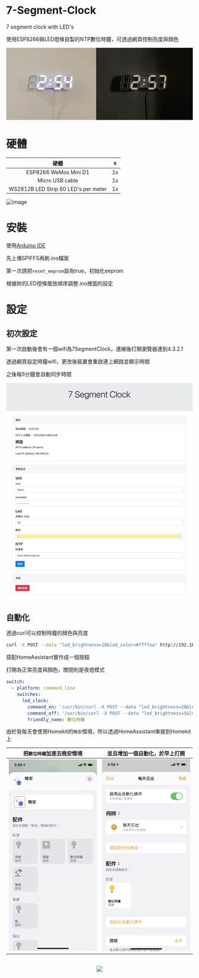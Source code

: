 # 7-Segment-Clock
7 segment clock with LED's

使用ESP8266與LED燈條自製的NTP數位時鐘，可透過網頁控制亮度與顏色

![image](https://github.com/iml885203/7-Segment-Clock/blob/master/Screenshot/banner.jpg?raw=true)

# 硬體

|硬體|x|
|:-:|:-:|
|ESP8266 WeMos Mini D1|1x|
|Micro USB cable|1x|
|WS2812B LED Strip 60 LED's per meter	|1x|

![image](https://github.com/iml885203/7-Segment-Clock/blob/master/Screenshot/hardware.jpg?raw=true)

# 安裝
使用[Arduino IDE](https://www.arduino.cc/en/software)

先上傳SPIFFS再刷.ino檔案

第一次請把`reset_eeprom`設為true，初始化eeprom

根據妳的LED燈條擺放順序調整.ino裡面的設定

# 設定

## 初次設定
第一次啟動後會有一個wifi為7SegmentClock，連線後打開瀏覽器連到4.3.2.1

透過網頁設定時鐘wifi，更改後裝置會重啟連上網路並顯示時間

之後每5分鐘會自動同步時間

![image](https://github.com/iml885203/7-Segment-Clock/blob/master/Screenshot/webui.jpg?raw=true)

## 自動化
透過curl可以控制時鐘的顏色與亮度

```bash
curl -X POST --data "led_brightness=10&led_color=#ffffaa" http://192.168.0.0/setting
```

搭配HomeAssistant實作成一個按鈕

打開為正常亮度與顏色，關閉則是夜燈模式

```yaml
switch:
  - platform: command_line
    switches:
      led_clock:
        command_on: '/usr/bin/curl -X POST --data "led_brightness=20&led_color=#ffffaa" http://192.168.0.0/setting'
        command_off: '/usr/bin/curl -X POST --data "led_brightness=5&led_color=#ffff1e" http://192.168.0.0/setting'
        friendly_name: 數位時鐘
```

由於我每天會使用Homekit的`晚安`情境，所以透過HomeAssistant串接到Homekit上

|把`數位時鐘`加進去晚安情境|並且增加一個自動化，於早上打開|
|:-:|:-:|
|<img src="https://github.com/iml885203/7-Segment-Clock/blob/master/Screenshot/homekit1.jpg?raw=true" width="250px">|<img src="https://github.com/iml885203/7-Segment-Clock/blob/master/Screenshot/homekit2.jpg?raw=true" width="250px">|

<p align="center">
<br>
<a href="https://www.buymeacoffee.com/dodoro" target="_blank">
  <img src="https://github.com/appcraftstudio/buymeacoffee/raw/master/Images/snapshot-bmc-button.png" width="300">
</a>
</p>